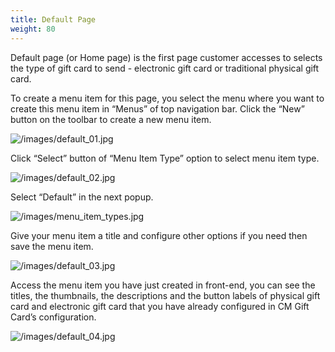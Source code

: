```yaml
---
title: Default Page
weight: 80
---
```


Default page (or Home page) is the first page customer accesses to selects the type of gift card to send - electronic gift card or traditional physical gift card.

To create a menu item for this page, you select the menu where you want to create this menu item in “Menus” of top navigation bar. Click the “New” button on the toolbar to create a new menu item.

![/images/default_01.jpg](/images/default_01.jpg)

Click “Select” button of “Menu Item Type” option to select menu item type.

![/images/default_02.jpg](/images/default_02.jpg)

Select “Default” in the next popup.

![/images/menu_item_types.jpg](/images/menu_item_types.jpg)

Give your menu item a title and configure other options if you need then save the menu item.

![/images/default_03.jpg](/images/default_03.jpg)

Access the menu item you have just created in front-end, you can see the titles, the thumbnails, the descriptions and the button labels of physical gift card and electronic gift card that you have already configured in CM Gift Card’s configuration.

![/images/default_04.jpg](/images/default_04.jpg)